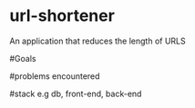 # url-shortener
An application that reduces the length of URLS

#Goals

#problems encountered

#stack e.g db, front-end, back-end


